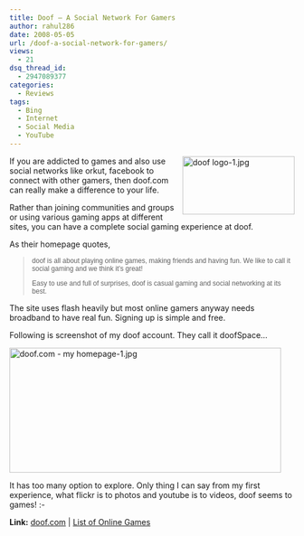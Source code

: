 ```yaml
---
title: Doof – A Social Network For Gamers
author: rahul286
date: 2008-05-05
url: /doof-a-social-network-for-gamers/
views:
  - 21
dsq_thread_id:
  - 2947089377
categories:
  - Reviews
tags:
  - Bing
  - Internet
  - Social Media
  - YouTube
---
```

<span style="line-height: normal"><img class="wp-image-50384" style="float:right" src="http://cdn.devilsworkshop.org/files/2008/05/doof-logo-1.jpg" alt="doof logo-1.jpg" width="198" height="103" /></span>If you are addicted to games and also use social networks like orkut, facebook to connect with other gamers, then doof.com can really make a difference to your life.

Rather than joining communities and groups or using various gaming apps at different sites, you can have a complete social gaming experience at doof.

As their homepage quotes,

> <p style="font: 12.0px Helvetica">
>   doof is all about playing online games, making friends and having fun. We like to call it social gaming and we think it&#8217;s great!
> </p>
> 
> <p style="font: 12.0px Helvetica">
>   Easy to use and full of surprises, doof is casual gaming and social networking at its best.
> </p>

The site uses flash heavily but most online gamers anyway needs broadband to have real fun. Signing up is simple and free.

Following is screenshot of my doof account. They call it doofSpace&#8230;

<img src="http://cdn.devilsworkshop.org/files/2008/05/doofcom-my-homepage-1.jpg" alt="doof.com - my homepage-1.jpg" width="480" height="221" />

It has too many option to explore. Only thing I can say from my first experience, what flickr is to photos and youtube is to videos, doof seems to games! <img src="http://devilsworkshop.org/wp-includes/images/smilies/simple-smile.png" alt=":-)" class="wp-smiley" style="height: 1em; max-height: 1em;" />

**Link:** <a href="http://www.doof.com" onclick="_gaq.push(['_trackEvent', 'outbound-article', 'http://www.doof.com', 'doof.com']);" >doof.com</a> | <a href="http://www.doof.com/blog/play-online-games-at-doof" onclick="_gaq.push(['_trackEvent', 'outbound-article', 'http://www.doof.com/blog/play-online-games-at-doof', 'List of Online Games']);" >List of Online Games</a>
